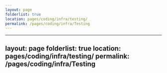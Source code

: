 ```yaml
---
layout: page
folderlist: true
location: pages/coding/infra/testing/
permalink: /pages/coding/infra/Testing
---
```

---
layout: page
folderlist: true
location: pages/coding/infra/testing/
permalink: /pages/coding/infra/Testing
---
